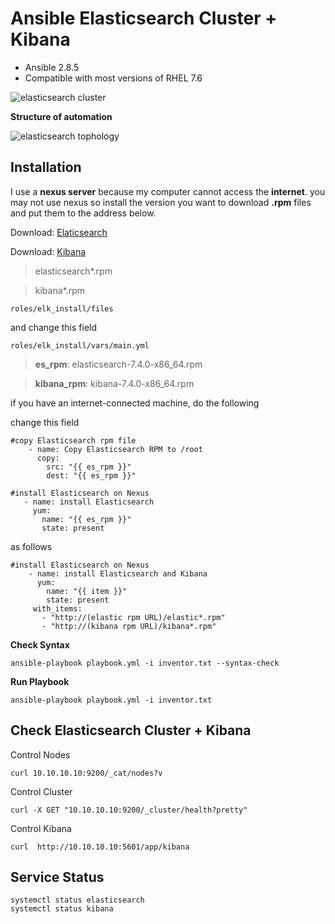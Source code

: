 
# Ansible Elasticsearch Cluster  + Kibana

-   Ansible 2.8.5
-   Compatible with most versions of RHEL 7.6
  
![elasticsearch cluster](https://user-images.githubusercontent.com/3519706/66912891-31658c80-f01c-11e9-8f78-f9d6d086c94d.png)

**Structure of automation**

![elasticsearch tophology](https://user-images.githubusercontent.com/3519706/66905959-7b944100-f00f-11e9-8bfb-4d697a46f88a.png)


## Installation

I use a **nexus server** because my computer cannot access the **internet**. 
you may not use nexus so install the version you want to download **.rpm** 
files and put them to the address below.

Download: [Elaticsearch](https://www.elastic.co/downloads/elasticsearch)

Download: [Kibana](https://www.elastic.co/products/kibana)

> elasticsearch*.rpm

> kibana*.rpm

    roles/elk_install/files

and change this field

    roles/elk_install/vars/main.yml

>    **es_rpm**: elasticsearch-7.4.0-x86_64.rpm

>    **kibana_rpm**: kibana-7.4.0-x86_64.rpm
>    
if you have an internet-connected machine, do the following

change this field

    #copy Elasticsearch rpm file
        - name: Copy Elasticsearch RPM to /root
	      copy:
	        src: "{{ es_rpm }}"
	        dest: "{{ es_rpm }}"
          
    #install Elasticsearch on Nexus
       - name: install Elasticsearch
         yum:
	       name: "{{ es_rpm }}"
	       state: present

as follows

    #install Elasticsearch on Nexus
        - name: install Elasticsearch and Kibana
          yum:
	        name: "{{ item }}"
	        state: present
         with_items:
	       - "http://(elastic rpm URL)/elastic*.rpm"
	       - "http://(kibana rpm URL)/kibana*.rpm"



**Check Syntax**

    ansible-playbook playbook.yml -i inventor.txt --syntax-check

**Run Playbook**

    ansible-playbook playbook.yml -i inventor.txt

## Check Elasticsearch Cluster + Kibana

Control Nodes

    curl 10.10.10.10:9200/_cat/nodes?v
Control Cluster

    curl -X GET "10.10.10.10:9200/_cluster/health?pretty"

Control Kibana

    curl  http://10.10.10.10:5601/app/kibana

## Service Status

    systemctl status elasticsearch
    systemctl status kibana
